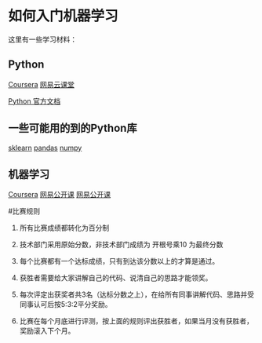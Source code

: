 # 如何入门机器学习

这里有一些学习材料：

## Python

[Coursera](https://www.coursera.org/specializations/python)
[网易云课堂](http://study.163.com/course/introduction/302001.htm#/courseDetail)

[Python 官方文档](https://docs.python.org/3/)

## 一些可能用的到的Python库

[sklearn](http://scikit-learn.org/stable/)
[pandas](http://pandas.pydata.org/)
[numpy](http://www.numpy.org/)

## 机器学习

[Coursera](https://www.coursera.org/specializations/machine-learning)
[网易公开课](http://open.163.com/special/opencourse/learningfromdata.html)
[网易公开课](http://open.163.com/special/opencourse/machinelearning.html)

#比赛规则

1. 所有比赛成绩都转化为百分制

2. 技术部门采用原始分数，非技术部门成绩为 开根号乘10 为最终分数

3. 每个比赛都有一个达标成绩，只有到达该分数以上的才算是通过。

4. 获胜者需要给大家讲解自己的代码、说清自己的思路才能领奖。

5. 每次评定出获奖者共3名（达标分数之上），在给所有同事讲解代码、思路并受同事认可后按5:3:2平分奖励。

6. 比赛在每个月底进行评测，按上面的规则评出获胜者，如果当月没有获胜者，奖励滚入下个月。